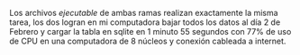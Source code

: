 Los archivos *ejecutable* de ambas ramas realizan exactamente la misma tarea, los dos logran en mi computadora bajar todos los datos al día 2 de Febrero y cargar la tabla en sqlite en 1 minuto 55 segundos con 77% de uso de CPU en una computadora de 8 núcleos y conexión cableada a internet.
